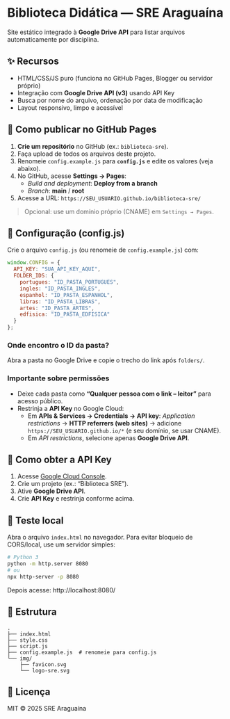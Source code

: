 # Biblioteca Didática — SRE Araguaína

Site estático integrado à **Google Drive API** para listar arquivos automaticamente por disciplina.

## ✨ Recursos
- HTML/CSS/JS puro (funciona no GitHub Pages, Blogger ou servidor próprio)
- Integração com **Google Drive API (v3)** usando API Key
- Busca por nome do arquivo, ordenação por data de modificação
- Layout responsivo, limpo e acessível

## 🚀 Como publicar no GitHub Pages
1. **Crie um repositório** no GitHub (ex.: `biblioteca-sre`).
2. Faça upload de todos os arquivos deste projeto.
3. Renomeie `config.example.js` para **`config.js`** e edite os valores (veja abaixo).
4. No GitHub, acesse **Settings → Pages**:
   - *Build and deployment*: **Deploy from a branch**
   - *Branch*: **main** / **root**
5. Acesse a URL: `https://SEU_USUARIO.github.io/biblioteca-sre/`

> Opcional: use um domínio próprio (CNAME) em `Settings → Pages`.

## 🔑 Configuração (config.js)
Crie o arquivo `config.js` (ou renomeie de `config.example.js`) com:
```js
window.CONFIG = {
  API_KEY: "SUA_API_KEY_AQUI",
  FOLDER_IDS: {
    portugues: "ID_PASTA_PORTUGUES",
    ingles: "ID_PASTA_INGLES",
    espanhol: "ID_PASTA_ESPANHOL",
    libras: "ID_PASTA_LIBRAS",
    artes: "ID_PASTA_ARTES",
    edfisica: "ID_PASTA_EDFISICA"
  }
};
```
### Onde encontro o **ID da pasta**?
Abra a pasta no Google Drive e copie o trecho do link após `folders/`.

### Importante sobre **permissões**
- Deixe cada pasta como **“Qualquer pessoa com o link – leitor”** para acesso público.
- Restrinja a **API Key** no Google Cloud:
  - Em **APIs & Services → Credentials → API key**: *Application restrictions* → **HTTP referrers (web sites)** → adicione `https://SEU_USUARIO.github.io/*` (e seu domínio, se usar CNAME).
  - Em *API restrictions*, selecione apenas **Google Drive API**.

## 🧩 Como obter a API Key
1. Acesse [Google Cloud Console](https://console.cloud.google.com/).
2. Crie um projeto (ex.: “Biblioteca SRE”).
3. Ative **Google Drive API**.
4. Crie **API Key** e restrinja conforme acima.

## 🧪 Teste local
Abra o arquivo `index.html` no navegador. Para evitar bloqueio de CORS/local,
use um servidor simples:
```bash
# Python 3
python -m http.server 8080
# ou
npx http-server -p 8080
```
Depois acesse: http://localhost:8080/

## 📁 Estrutura
```
.
├── index.html
├── style.css
├── script.js
├── config.example.js  # renomeie para config.js
└── img/
    ├── favicon.svg
    └── logo-sre.svg
```

## 📄 Licença
MIT © 2025 SRE Araguaína
